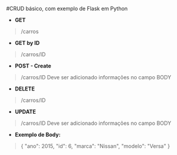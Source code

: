 #CRUD básico, com exemplo de Flask em Python

* **GET**
> /carros

* **GET by ID**
> /carros/ID

* **POST - Create**
> /carros/ID
> Deve ser adicionado informações no campo BODY

* **DELETE**
> /carros/ID

* **UPDATE**

> /carros/ID
> Deve ser adicionado informações no campo BODY

* **Exemplo de Body:**

>{
>    "ano": 2015,
>    "id": 6,
>    "marca": "Nissan",
>    "modelo": "Versa"
>}